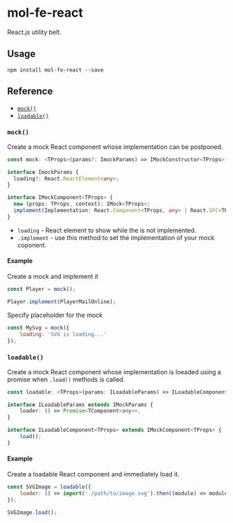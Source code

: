 # mol-fe-react

React.js utility belt.

## Usage

```shell
npm install mol-fe-react --save
```

## Reference

  - [`mock()`](#mock)
  - [`loadable()`](#loadable)


### `mock()`

Create a mock React component whose implementation can be postponed.

```ts
const mock: <TProps>(params?: ImockParams) => IMockConstructor<TProps>;

interface ImockParams {
  loading?: React.ReactElement<any>;
}

interface IMockComponent<TProps> {
  new (props: TProps, context): IMock<TProps>;
  implement(Implementation: React.Component<TProps, any> | React.SFC<TProps>);
}
```

  - `loading` - React element to show while the is not implemented.
  - `.implement` - use this method to set the implementation of your mock coponent.

#### Example

Create a mock and implement it

```js
const Player = mock();

Player.implement(PlayerMailOnline);
```

Specify placeholder for the mock

```js
const MySvg = mock({
    loading: 'SVG is loading...'
});
```


### `loadable()`

Create a mock React component whose implementation is loeaded using a promise when `.load()` methods is called.

```ts
const loadable: <TProps>(params: ILoadableParams) => ILoadableComponent<TProps>;

interface ILoadableParams extends IMockParams {
    loader: () => Promise<TComponent<any>>,
}

interface ILoadableComponent<TProps> extends IMockComponent<TProps> {
    load();
}
```

#### Example

Create a loadable React component and immediately load it.

```js
const SVGImage = loadable({
    loader: () => import('./path/to/image.svg').then((module) => module.MySVGComponent)
});

SVGImage.load();
```


